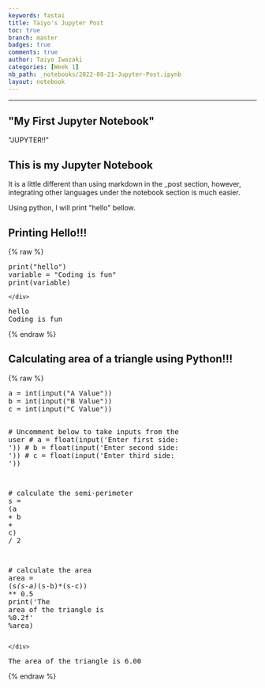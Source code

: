 ```yaml
---
keywords: fastai
title: Taiyo's Jupyter Post
toc: true
branch: master
badges: true
comments: true
author: Taiyo Iwazaki
categories: [Week 1]
nb_path: _notebooks/2022-08-21-Jupyter-Post.ipynb
layout: notebook
---
```


<!--
#################################################
### THIS FILE WAS AUTOGENERATED! DO NOT EDIT! ###
#################################################
# file to edit: _notebooks/2022-08-21-Jupyter-Post.ipynb
-->

<div class="container" id="notebook-container">
        
<div class="cell border-box-sizing text_cell rendered"><div class="inner_cell">
<div class="text_cell_render border-box-sizing rendered_html">
<hr>
<h2 id="&quot;My-First-Jupyter-Notebook&quot;">"My First Jupyter Notebook"<a class="anchor-link" href="#&quot;My-First-Jupyter-Notebook&quot;"> </a></h2>
</div>
</div>
</div>
<div class="cell border-box-sizing text_cell rendered"><div class="inner_cell">
<div class="text_cell_render border-box-sizing rendered_html">
<p>"JUPYTER!!"</p>

</div>
</div>
</div>
<div class="cell border-box-sizing text_cell rendered"><div class="inner_cell">
<div class="text_cell_render border-box-sizing rendered_html">
<h2 id="This-is-my-Jupyter-Notebook">This is my Jupyter Notebook<a class="anchor-link" href="#This-is-my-Jupyter-Notebook"> </a></h2><p>It is a little different than using markdown in the _post section, however, integrating other languages under the notebook section is much easier.</p>
<p>Using python, I will print "hello" bellow.</p>

</div>
</div>
</div>
<div class="cell border-box-sizing text_cell rendered"><div class="inner_cell">
<div class="text_cell_render border-box-sizing rendered_html">
<h2 id="Printing-Hello!!!">Printing Hello!!!<a class="anchor-link" href="#Printing-Hello!!!"> </a></h2>
</div>
</div>
</div>
    {% raw %}
    
<div class="cell border-box-sizing code_cell rendered">
<div class="input">

<div class="inner_cell">
    <div class="input_area">
<div class=" highlight hl-ipython3"><pre><span></span><span class="nb">print</span><span class="p">(</span><span class="s2">&quot;hello&quot;</span><span class="p">)</span>
<span class="n">variable</span> <span class="o">=</span> <span class="s2">&quot;Coding is fun&quot;</span>
<span class="nb">print</span><span class="p">(</span><span class="n">variable</span><span class="p">)</span>
</pre></div>

    </div>
</div>
</div>

<div class="output_wrapper">
<div class="output">

<div class="output_area">

<div class="output_subarea output_stream output_stdout output_text">
<pre>hello
Coding is fun
</pre>
</div>
</div>

</div>
</div>

</div>
    {% endraw %}

<div class="cell border-box-sizing text_cell rendered"><div class="inner_cell">
<div class="text_cell_render border-box-sizing rendered_html">
<h2 id="Calculating-area-of-a-triangle-using-Python!!!">Calculating area of a triangle using Python!!!<a class="anchor-link" href="#Calculating-area-of-a-triangle-using-Python!!!"> </a></h2>
</div>
</div>
</div>
    {% raw %}
    
<div class="cell border-box-sizing code_cell rendered">
<div class="input">

<div class="inner_cell">
    <div class="input_area">
<div class=" highlight hl-ipython3"><pre><span></span><span class="n">a</span> <span class="o">=</span> <span class="nb">int</span><span class="p">(</span><span class="nb">input</span><span class="p">(</span><span class="s2">&quot;A Value&quot;</span><span class="p">))</span>
<span class="n">b</span> <span class="o">=</span> <span class="nb">int</span><span class="p">(</span><span class="nb">input</span><span class="p">(</span><span class="s2">&quot;B Value&quot;</span><span class="p">))</span>
<span class="n">c</span> <span class="o">=</span> <span class="nb">int</span><span class="p">(</span><span class="nb">input</span><span class="p">(</span><span class="s2">&quot;C Value&quot;</span><span class="p">))</span>

<span class="c1"># Uncomment below to take inputs from the user</span>
<span class="c1"># a = float(input(&#39;Enter first side: &#39;))</span>
<span class="c1"># b = float(input(&#39;Enter second side: &#39;))</span>
<span class="c1"># c = float(input(&#39;Enter third side: &#39;))</span>

<span class="c1"># calculate the semi-perimeter</span>
<span class="n">s</span> <span class="o">=</span> <span class="p">(</span><span class="n">a</span> <span class="o">+</span> <span class="n">b</span> <span class="o">+</span> <span class="n">c</span><span class="p">)</span> <span class="o">/</span> <span class="mi">2</span>

<span class="c1"># calculate the area</span>
<span class="n">area</span> <span class="o">=</span> <span class="p">(</span><span class="n">s</span><span class="o">*</span><span class="p">(</span><span class="n">s</span><span class="o">-</span><span class="n">a</span><span class="p">)</span><span class="o">*</span><span class="p">(</span><span class="n">s</span><span class="o">-</span><span class="n">b</span><span class="p">)</span><span class="o">*</span><span class="p">(</span><span class="n">s</span><span class="o">-</span><span class="n">c</span><span class="p">))</span> <span class="o">**</span> <span class="mf">0.5</span>
<span class="nb">print</span><span class="p">(</span><span class="s1">&#39;The area of the triangle is </span><span class="si">%0.2f</span><span class="s1">&#39;</span> <span class="o">%</span><span class="k">area</span>)
</pre></div>

    </div>
</div>
</div>

<div class="output_wrapper">
<div class="output">

<div class="output_area">

<div class="output_subarea output_stream output_stdout output_text">
<pre>The area of the triangle is 6.00
</pre>
</div>
</div>

</div>
</div>

</div>
    {% endraw %}

</div>
 

